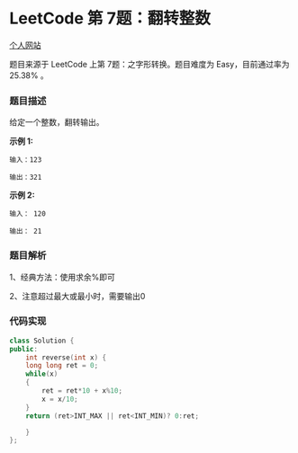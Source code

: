 # LeetCode 第 7题：翻转整数

[个人网站](http://lgg2018.com)

题目来源于 LeetCode 上第 7题：之字形转换。题目难度为 Easy，目前通过率为 25.38% 。

### 题目描述

给定一个整数，翻转输出。

**示例 1:**

```
输入：123

输出：321
```
**示例 2:**

```
输入： 120

输出： 21
```

### 题目解析

1、经典方法：使用求余%即可

2、注意超过最大或最小时，需要输出0

### 代码实现

```c++
class Solution {
public:
    int reverse(int x) {
	long long ret = 0;
    while(x)
    {
        ret = ret*10 + x%10;
        x = x/10;
    }
    return (ret>INT_MAX || ret<INT_MIN)? 0:ret;

    }
};
```

